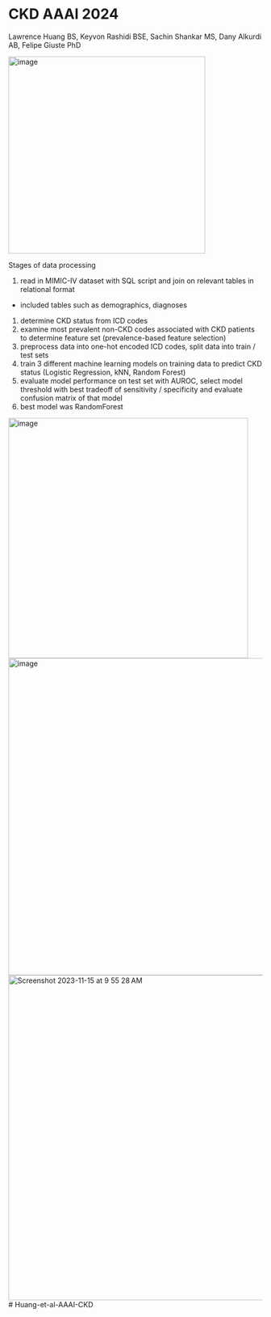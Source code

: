 # CKD AAAI 2024

Lawrence Huang BS, Keyvon Rashidi BSE, Sachin Shankar MS, Dany Alkurdi AB, Felipe Giuste PhD

<img width="390" alt="image" src="https://github.com/lawrenceh1850/adrenergic-data-1-receptors-md-plus-datathon/assets/26679627/57812536-7056-47e7-9878-f40f60fe3698">

Stages of data processing
1. read in MIMIC-IV dataset with SQL script and join on relevant tables in relational format
  - included tables such as demographics, diagnoses
1. determine CKD status from ICD codes
1. examine most prevalent non-CKD codes associated with CKD patients to determine feature set (prevalence-based feature selection)
1. preprocess data into one-hot encoded ICD codes, split data into train / test sets
1. train 3 different machine learning models on training data to predict CKD status (Logistic Regression, kNN, Random Forest)
1. evaluate model performance on test set with AUROC, select model threshold with best tradeoff of sensitivity / specificity and evaluate confusion matrix of that model
1. best model was RandomForest

<img width="475" alt="image" src="https://github.com/lawrenceh1850/adrenergic-data-1-receptors-md-plus-datathon/assets/26679627/1da08cd2-cb21-4f23-9d10-ae3aad30d6b2">

<img width="627" alt="image" src="https://github.com/lawrenceh1850/adrenergic-data-1-receptors-md-plus-datathon/assets/26679627/4117bde3-d389-4af3-bec0-0c16099a32be">

<img width="643" alt="Screenshot 2023-11-15 at 9 55 28 AM" src="https://github.com/lawrenceh1850/adrenergic-data-1-receptors-md-plus-datathon/assets/26679627/7701fa5f-6b8c-4507-a8a1-3fc61d8a7713">
# Huang-et-al-AAAI-CKD
